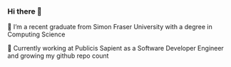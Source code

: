 ### Hi there 👋

🌱 I’m a recent graduate from Simon Fraser University with a degree in Computing Science

🔭 Currently working at Publicis Sapient as a Software Developer Engineer and growing my github repo count


<!--
**m-alexeev/m-alexeev** is a ✨ _special_ ✨ repository because its `README.md` (this file) appears on your GitHub profile.


Here are some ideas to get you started:

- 👯 I’m looking to collaborate on ...
- 🤔 I’m looking for help with ...
- 💬 Ask me about ...
- 📫 How to reach me: ...
- 😄 Pronouns: ...
- ⚡ Fun fact: ...
-->
